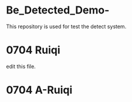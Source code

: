 # Be_Detected_Demo-
This repository is used for test the detect system.

# 0704 Ruiqi
edit this file.
# 0704 A-Ruiqi